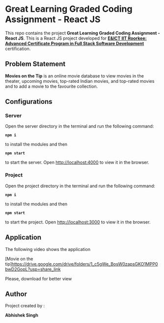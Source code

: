 #  Great Learning Graded Coding Assignment - React JS

This repo contains the project **Great Learning Graded Coding Assignment - React JS**. This is a React JS project developed for [**E&ICT IIT Roorkee: Advanced Certificate Program in Full Stack Software Development**](https://www.greatlearning.in/advanced-certification-full-stack-software-development-iit-roorkee) certification.


##  Problem Statement

**Movies on the Tip** is an online movie database to view movies in the theater, upcoming movies, top-rated Indian movies, and top-rated movies and to add a movie to the favourite collection. 


## Configurations

### **Server**
Open the server directory in the terminal and run the following command:

**`npm i`**

to install the modules and then

**`npm start`**

 to start the server. 
 Open [http://localhost:4000](http://localhost:4000) to view it in the browser.

### **Project**
Open the project directory in the terminal and run the following command:

**`npm i`**

to install the modules and then

**`npm start`**

 to start the project. 
 Open [http://localhost:3000](http://localhost:3000) to view it in the browser.

## Application

The following video shows the application

[Movie on the tip]https://drive.google.com/drive/folders/1_c5gWe_BosW0zapsGKO1MPP0bwD2GopL?usp=share_link

Please, download for better view





##  Author

Project created by :

**Abhishek Singh**
